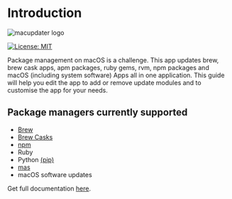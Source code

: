 # Introduction

![macupdater logo](https://gugulet.hu/site/wp-content/uploads/macupdater-logo-1200x600-1.png)

  
[![License: MIT](https://img.shields.io/badge/License-MIT-red.svg)](https://opensource.org/licenses/MIT)

Package management on macOS is a challenge. This app updates brew, brew cask apps, apm packages, ruby gems, rvm, npm packages and macOS \(including system software\) Apps all in one application. This guide will help you edit the app to add or remove update modules and to customise the app for your needs.

## Package managers currently supported

* [Brew](https://brew.sh/)
* [Brew Casks](https://github.com/buo/homebrew-cask-upgrade)
* [npm](https://www.npmjs.com/)
* Ruby
* Python [\(pip\)](https://github.com/pypa/pip)
* [mas](https://github.com/mas-cli/mas)
* macOS software updates

Get full documentation [here](https://docs.gugulet.hu).

